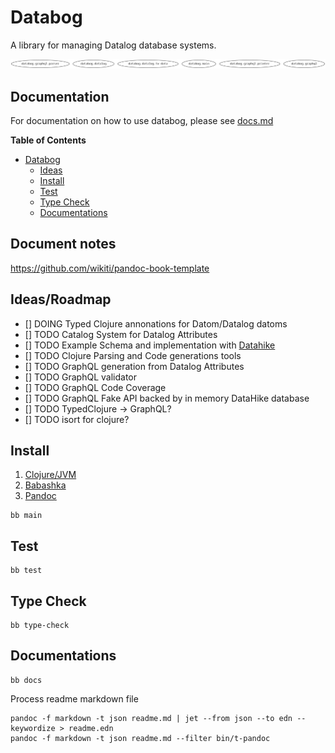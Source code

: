 # Databog

A library for managing Datalog database systems.

![Namespace Diagrams](images/ns-hierarchy/namespaces.png "Namespace diagram")

## Documentation

For documentation on how to use databog, please see [docs.md](docs.md)

<!-- markdown-toc start - Don't edit this section. Run M-x markdown-toc-refresh-toc -->
**Table of Contents**

- [Databog](#databog)
  - [Ideas](#ideas)
  - [Install](#install)
  - [Test](#test)
  - [Type Check](#type-check)
  - [Documentations](#documentations)

<!-- markdown-toc end -->



## Document notes

https://github.com/wikiti/pandoc-book-template


## Ideas/Roadmap

- [] DOING Typed Clojure annonations for Datom/Datalog datoms
- [] TODO Catalog System for Datalog Attributes
- [] TODO Example Schema and implementation with [Datahike](https://github.com/replikativ/datahike)
- [] TODO Clojure Parsing and Code generations tools
- [] TODO GraphQL generation from Datalog Attributes
- [] TODO GraphQL validator
- [] TODO GraphQL Code Coverage
- [] TODO GraphQL Fake API backed by in memory DataHike database
- [] TODO TypedClojure -> GraphQL?
- [] TODO isort for clojure?


## Install

1. [Clojure/JVM](https://clojure.org/)
2. [Babashka](https://babashka.org/)
3. [Pandoc](https://pandoc.org/)

```shell
bb main
```


## Test

```shell
bb test
```


## Type Check

```shell
bb type-check
```


## Documentations

```shell
bb docs
```


Process readme markdown file

```shell
pandoc -f markdown -t json readme.md | jet --from json --to edn --keywordize > readme.edn
pandoc -f markdown -t json readme.md --filter bin/t-pandoc
```
